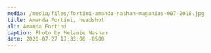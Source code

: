 ```yaml
---
media: /media/files/fortini-amanda-nashan-maganias-007-2018.jpg
title: Amanda Fortini, headshot
alt: Amanda Fortini
caption: Photo by Melanie Nashan
date: 2020-07-27 17:33:00 -0500
---
```

